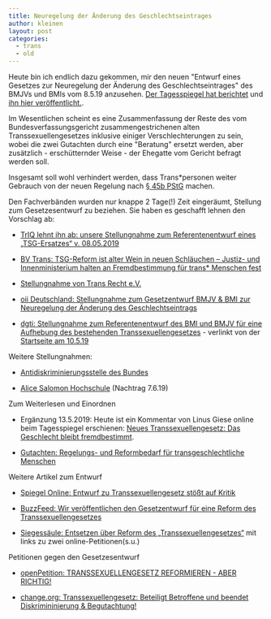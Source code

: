 ```yaml
---
title: Neuregelung der Änderung des Geschlechtseintrages
author: kleinen
layout: post
categories:
  - trans
  - old
---
```


Heute bin ich endlich dazu gekommen, mir den neuen "Entwurf eines Gesetzes zur Neuregelung der Änderung des Geschlechtseintrages" des BMJVs und BMIs vom 8.5.19 anzusehen. [Der Tagesspiegel hat berichtet](https://www.tagesspiegel.de/gesellschaft/queerspiegel/geschlechtseintrag-gesetz-fuer-transsexuelle-soll-reformiert-werden/24322112.html) und [ihn hier veröffentlicht.](https://www.tagesspiegel.de/downloads/24322986/1/tsgreform.pdf).

Im Wesentlichen scheint es eine Zusammenfassung der Reste des vom Bundesverfassungsgericht zusammengestrichenen alten Transsexuellengesetzes inklusive einiger Verschlechterungen zu sein, wobei die zwei Gutachten durch eine "Beratung" ersetzt werden, aber zusätzlich - erschütternder Weise - der Ehegatte vom Gericht befragt werden soll.

Insgesamt soll wohl verhindert werden, dass Trans*personen weiter Gebrauch von der neuen Regelung nach [§ 45b PStG](https://www.lsvd.de/recht/ratgeber/transgender/ratgeber-zum-transsexuellengesetz/hinweis-keine-zwei-gutachten-mehr.html) machen.

Den Fachverbänden wurden nur knappe 2 Tage(!) Zeit eingeräumt, Stellung zum Gesetzesentwurf zu beziehen. Sie haben es geschafft lehnen den Vorschlag ab:

* [TrIQ lehnt ihn ab: unsere Stellungnahme zum Referentenentwurf eines „TSG-Ersatzes“ v. 08.05.2019](http://www.transinterqueer.org/aktuell/triq-lehnt-ihn-ab-unsere-stellungnahme-zum-referentenentwurf-eines-tsg-ersatzes-v-08-05-2019/)

* [BV Trans: TSG-Reform ist alter Wein in neuen Schläuchen – Justiz- und Innenministerium halten an Fremdbestimmung für trans* Menschen fest](https://www.bv-trans.de/tsg-reform-ist-alter-wein-in-neuen-schlaeuchen-justiz-und-innenministerium-halten-an-fremdbestimmung-fuer-trans-menschen-fest/)

* [Stellungnahme von Trans Recht e.V.](https://trans-recht.de/2019/05/10/stellungnahme-von-transrech-e-v-zum-entwurf-eines-gesetzes-zur-neuregelung-der-aenderung-des-geschlechtseintrags/)

* [oii Deutschland: Stellungnahme zum Gesetzentwurf BMJV & BMI zur Neuregelung der Änderung des Geschlechtseintrags](https://oiigermany.org/stellungnahme-zum-gesetzentwurf-bmjv-bmi-zur-neuregelung-der-aenderung-des-geschlechtseintrags/?fbclid=IwAR2OyYcfkth_ZuHuQ82oaWgnM6-1FXTqW19XUbhoGjnj6JvjyqGFJ6sT7WM)

* [dgti: Stellungnahme zum Referentenentwurf des BMI und BMJV für eine Aufhebung des bestehenden Transsexuellengesetzes](https://www.dgti.org/images/pdf/PE_2019-05-09_BMI_final.pdf?fbclid=IwAR3JQbbgY9ygeZ9vaRS57CIaQWDuAqopeC2xF_6DxCskdjF-ZXeOa__bokI) - verlinkt von der [Startseite am 10.5.19](https://www.dgti.org)

Weitere Stellungnahmen:

* [Antidiskriminierungsstelle des Bundes](https://www.antidiskriminierungsstelle.de/SharedDocs/Aktuelles/DE/2019/20190510_TSG_Reform.html)

* [Alice Salomon Hochschule](https://www.ash-berlin.eu/hochschule/presse-und-newsroom/news/news/debatte-zum-geschlechtseintrag-recht-auf-geschlechtliche-selbstbestimmung/) (Nachtrag 7.6.19)

Zum Weiterlesen und Einordnen

* Ergänzung 13.5.2019: Heute ist ein Kommentar von Linus Giese online beim Tagesspiegel erschienen: [Neues Transsexuellengesetz: Das Geschlecht bleibt fremdbestimmt](https://www.tagesspiegel.de/gesellschaft/queerspiegel/neues-transsexuellengesetz-das-geschlecht-bleibt-fremdbestimmt/24335498.html).

* [Gutachten: Regelungs- und Reformbedarf für transgeschlechtliche Menschen](https://www.bmfsfj.de/bmfsfj/service/publikationen/gutachten--regelungs--und-reformbedarf-fuer-transgeschlechtliche-menschen/114070)

Weitere Artikel zum Entwurf

* [Spiegel Online: Entwurf zu Transsexuellengesetz stößt auf Kritik](https://www.spiegel.de/panorama/gesellschaft/transsexuellengesetz-geplante-neuregelung-stoesst-auf-kritik-a-1266685.html)

* [BuzzFeed: Wir veröffentlichen den Gesetzentwurf für eine Reform des Transsexuellengesetzes](https://www.buzzfeed.com/de/julianeloeffler/gesetzentwurf-transsexuellengesetz-tsg-reform-kritik)

* [Siegessäule: Entsetzen über Reform des „Transsexuellengesetzes“](https://www.siegessaeule.de/no_cache/newscomments/article/4305-entsetzen-ueber-neuen-entwurf-zum-transsexuellenrecht.html) mit links zu zwei online-Petitionen(s.u.)

Petitionen gegen den Gesetzesentwurf

*  [openPetition: TRANSSEXUELLENGESETZ REFORMIEREN - ABER RICHTIG!](https://www.openpetition.de/petition/online/gegen-den-gesetzesentwurf-fuer-das-transsexuellengesetz)

*  [change.org: Transsexuellengesetz: Beteiligt Betroffene und beendet Diskrimininierung & Begutachtung!](https://www.change.org/p/transsexuellengesetz-beteiligt-betroffene-beendet-diskrimininierung-begutachtung-justizministerium-innenministerium-tsg)
